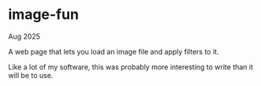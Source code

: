 # image-fun

Aug 2025

A web page that lets you load an image file and apply filters to it. 

Like a lot of my software, this was probably more interesting to write than it will be to use.
